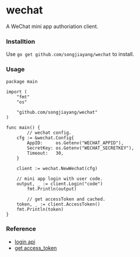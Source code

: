 # wechat

A WeChat mini app authoriation client.

### Installtion

Use `go get github.com/songjiayang/wechat` to install.

### Usage

```golang
package main

import (
	"fmt"
	"os"

	"github.com/songjiayang/wechat"
)

func main() {
    	// wechat config.
	cfg := &wechat.Config{
		AppID:     os.Getenv("WECHAT_APPID"),
		SecretKey: os.Getenv("WECHAT_SECRETKEY"),
		Timeout:   30,
	}

	client := wechat.NewWechat(cfg)

	// mini app login with user code.
	output, _ := client.Login("code")
    	fmt.Println(output)
    
    	// get accessToken and cached.
	token, _ := client.AccessToken()
	fmt.Println(token)
}
```


### Reference

- [login api](https://mp.weixin.qq.com/debug/wxadoc/dev/api/api-login.html) 
- [get access_token](https://mp.weixin.qq.com/wiki?t=resource/res_main&id=mp1421140183)


